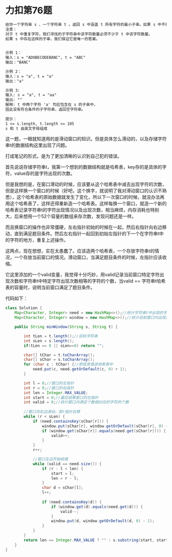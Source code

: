 # 力扣第76题

```markdown
给你一个字符串 s 、一个字符串 t 。返回 s 中涵盖 t 所有字符的最小子串。如果 s 中不存在涵盖 t 所有字符的子串，则返回空字符串 "" 。
注意：
对于 t 中重复字符，我们寻找的子字符串中该字符数量必须不少于 t 中该字符数量。
如果 s 中存在这样的子串，我们保证它是唯一的答案。
 

示例 1：
输入：s = "ADOBECODEBANC", t = "ABC"
输出："BANC"

示例 2：
输入：s = "a", t = "a"
输出："a"

示例 3:
输入: s = "a", t = "aa"
输出: ""
解释: t 中两个字符 'a' 均应包含在 s 的子串中，
因此没有符合条件的子字符串，返回空字符串。
 
提示：
1 <= s.length, t.length <= 105
s 和 t 由英文字母组成
```



这一题，一眼就知道用的是滑动窗口的知识。但是具体怎么滑动的，以及存储字符串t的数据结构这里出现了问题。

打成笔记的形式，是为了更加清晰的认识到自己犯的错误。

首先说说存储字符串t，我第一个想到的数据结构就是哈希表，key存的是具体的字符，value存的是字符出现的次数。

但是我想的是，在窗口滑动的时候，应该要从这个哈希表中减去出现字符的次数，但是这样换一个窗口的时候（好吧，这个换字，就说明了我对滑动窗口的认识不熟悉），这个哈希表的原始数据就发生了变化，所以下一次窗口的时候，就没办法再用这个哈希表了，这样还得重新造一个哈希表。这样每换一个窗口，就造一个新的哈希表记录字符串t的字符出现情况以及出现次数，相当麻烦，内存消耗也特别大，后来想用一个52个容量的数组来存次数，发现问题还是一样。

而且换窗口的操作也非常僵硬，左右指针初始的时候在一起，然后右指针向右边移动，直到满足题目条件。然后左右指针一起回到初始左指针的下一个在字符串t中的字符的地方，重复上述操作。



这两点，现在想想，实在太愚蠢了。应该造两个哈希表，一个存放字符串t的情况，一个存放当前窗口的情况。滑动窗口，当满足题目条件的时候，左指针应该收缩。

它这里添加的一个valid变量，我觉得十分巧妙，用valid记录当前窗口特定字符出现次数和字符串t中特定字符出现次数相等的字符的个数，当valid == 字符串t哈希表的容量时，说明当前窗口满足了题目条件。

代码如下：

```java
class Solution {
    Map<Character, Integer> need = new HashMap<>();//统计字符串t中出现的字符及其对应的个数
    Map<Character, Integer> window = new HashMap<>();//统计目前窗口内出现的所需要的字符及其对应的个数

    public String minWindow(String s, String t) {

        int tLen = t.length();//目标字符串
        int sLen = s.length();
        if(tLen == 0 || sLen==0) return "";

        char[] tChar = t.toCharArray();
        char[] sChar = s.toCharArray();
        for (char c : tChar) {//把信息填进哈希表中
            need.put(c, need.getOrDefault(c, 0) + 1);
        }

        int l = 0;//窗口的左指针
        int r = 0;//窗口的右指针
        int len = Integer.MAX_VALUE;
        int start = 0;//最后结果窗口的左指针
        int valid = 0;//统计窗口内满足个数相对应的字符的个数
        
        //窗口向右边滑动，即r指针右移
        while (r < sLen) {
            if (need.containsKey(sChar[r])) {
                window.put(sChar[r], window.getOrDefault(sChar[r], 0) + 1);
                if (window.get(sChar[r]).equals(need.get(sChar[r]))) {
                    valid++;
                }
            }
            r++;

            //窗口左边开始收缩
            while (valid == need.size()) {
                if (r - l < len) {
                    start = l;
                    len = r - l;
                }
                char d = sChar[l];
                l++;
                
                if (need.containsKey(d)) {
                    if (window.get(d).equals(need.get(d))) {
                        valid--;
                    }
                    window.put(d, window.getOrDefault(d, 0) - 1);
                }
            }
        }
        return len == Integer.MAX_VALUE ? "" : s.substring(start, start + len);
    }
}
```

